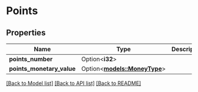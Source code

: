 # Points

## Properties

Name | Type | Description | Notes
------------ | ------------- | ------------- | -------------
**points_number** | Option<**i32**> |  | [optional]
**points_monetary_value** | Option<[**models::MoneyType**](MoneyType.md)> |  | [optional]

[[Back to Model list]](../README.md#documentation-for-models) [[Back to API list]](../README.md#documentation-for-api-endpoints) [[Back to README]](../README.md)


